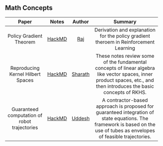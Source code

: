 ## Math Concepts

| Paper | Notes | Author | Summary |
|:--------:|:--------:|:--------:|:--------:|
| Policy Gradient Theorem | [HackMD](https://hackmd.io/@Raj-Ghugare/rygKPUD08) | [Raj](https://github.com/RajGhugare19) | Derivation and explanation for the policy gradient theroem in Reinforcement Learning | 
| Reproducing Kernel Hilbert Spaces | [HackMD](https://hackmd.io/@FtbpSED3RQWclbmbmkChEA/rkTjKdRMS) | [Sharath](https://sharathraparthy.github.io/) | These notes review some of the fundamental concepts of linear algebra like vector spaces, inner product spaces, etc., and then introduces the basic concepts of RKHS. |
| Guaranteed computation of robot trajectories | [HackMD](https://hackmd.io/@kZ5m8OgNSouLVUfdO4Vu3w/r1CrveDuI/edit) | [Uddesh](https://github.com/uddeshtople) |A contractor-based approach is proposed for guaranteed integration of state equations. The framework is based on the use of tubes as envelopes of feasible trajectories. |

